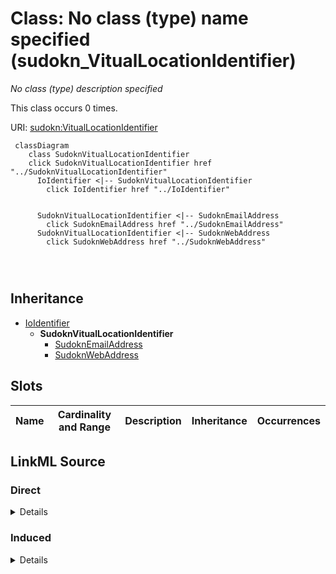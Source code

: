 

# Class: No class (type) name specified (sudokn_VitualLocationIdentifier)


_No class (type) description specified_






This class occurs 0 times.


URI: [sudokn:VitualLocationIdentifier](http://asu.edu/semantics/SUDOKN/VitualLocationIdentifier)






```mermaid
 classDiagram
    class SudoknVitualLocationIdentifier
    click SudoknVitualLocationIdentifier href "../SudoknVitualLocationIdentifier"
      IoIdentifier <|-- SudoknVitualLocationIdentifier
        click IoIdentifier href "../IoIdentifier"
      

      SudoknVitualLocationIdentifier <|-- SudoknEmailAddress
        click SudoknEmailAddress href "../SudoknEmailAddress"
      SudoknVitualLocationIdentifier <|-- SudoknWebAddress
        click SudoknWebAddress href "../SudoknWebAddress"
      
      
      
```





## Inheritance
* [IoIdentifier](../classes/IoIdentifier.md)
    * **SudoknVitualLocationIdentifier**
        * [SudoknEmailAddress](../classes/SudoknEmailAddress.md)
        * [SudoknWebAddress](../classes/SudoknWebAddress.md)



## Slots

| Name | Cardinality and Range | Description | Inheritance | Occurrences |
| ---  | --- | --- | --- | --- |














## LinkML Source

<!-- TODO: investigate https://stackoverflow.com/questions/37606292/how-to-create-tabbed-code-blocks-in-mkdocs-or-sphinx -->

### Direct

<details>

```yaml
name: sudokn_VitualLocationIdentifier
conforms_to: No schema conformance document specified
annotations:
  count:
    tag: count
    value: 0
description: No class (type) description specified
title: No class (type) name specified
from_schema: sudokn-kg
rank: 1000
is_a: io_Identifier
class_uri: sudokn:VitualLocationIdentifier

```
</details>

### Induced

<details>

```yaml
name: sudokn_VitualLocationIdentifier
conforms_to: No schema conformance document specified
annotations:
  count:
    tag: count
    value: 0
description: No class (type) description specified
title: No class (type) name specified
from_schema: sudokn-kg
rank: 1000
is_a: io_Identifier
class_uri: sudokn:VitualLocationIdentifier

```
</details>